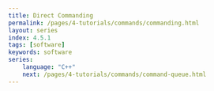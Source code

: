 ```yaml
---
title: Direct Commanding
permalink: /pages/4-tutorials/commands/commanding.html
layout: series
index: 4.5.1
tags: [software]
keywords: software
series:
    language: "C++"
    next: /pages/4-tutorials/commands/command-queue.html
---
```

